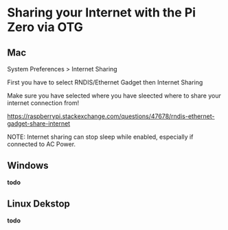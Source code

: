 # Sharing your Internet with the Pi Zero via OTG

## Mac

System Preferences > Internet Sharing

First you have to select RNDIS/Ethernet Gadget then Internet Sharing

Make sure you have selected where you have sleected where to share your internet connection from!

https://raspberrypi.stackexchange.com/questions/47678/rndis-ethernet-gadget-share-internet

NOTE: Internet sharing can stop sleep while enabled, especially if connected to AC Power.


## Windows

**todo**


## Linux Dekstop

**todo**

